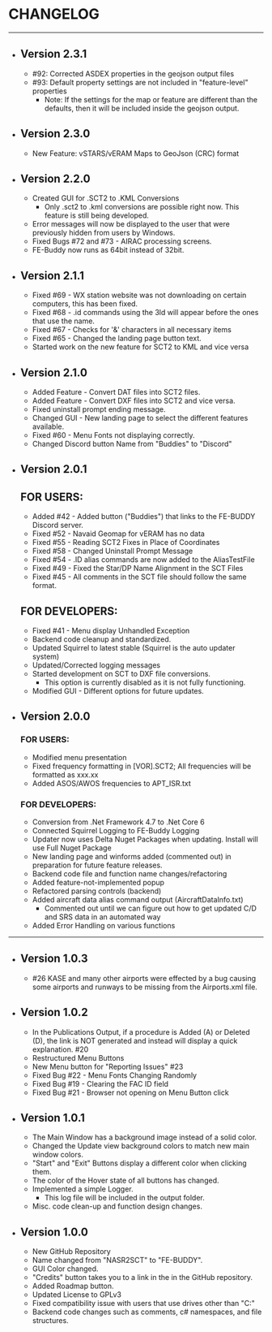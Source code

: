 # CHANGELOG

---
- ## Version 2.3.1
  - #92: Corrected ASDEX properties in the geojson output files
  - #93: Default property settings are not included in "feature-level" properties
    - Note: If the settings for the map or feature are different than the defaults,
    then it will be included inside the geojson output.

- ## Version 2.3.0
  - New Feature: vSTARS/vERAM Maps to GeoJson (CRC) format

- ## Version 2.2.0
  - Created GUI for .SCT2 to .KML Conversions
    - Only .sct2 to .kml conversions are possible right now. This feature is still being developed.
  - Error messages will now be displayed to the user that were previously hidden from users by Windows.
  - Fixed Bugs #72 and #73 - AIRAC processing screens.
  - FE-Buddy now runs as 64bit instead of 32bit.

- ## Version 2.1.1
  - Fixed #69 - WX station website was not downloading on certain computers, this has been fixed.
  - Fixed #68 - .id commands using the 3ld will appear before the ones that use the name.
  - Fixed #67 - Checks for '&' characters in all necessary items 
  - Fixed #65 - Changed the landing page button text.
  - Started work on the new feature for SCT2 to KML and vice versa

- ## Version 2.1.0
  - Added Feature - Convert DAT files into SCT2 files.
  - Added Feature - Convert DXF files into SCT2 and vice versa.
  - Fixed uninstall prompt ending message.
  - Changed GUI - New landing page to select the different features available.
  - Fixed #60 - Menu Fonts not displaying correctly.
  - Changed Discord button Name from "Buddies" to "Discord"

- ## Version 2.0.1
  ## FOR USERS:
    - Added #42 - Added button ("Buddies") that links to the FE-BUDDY Discord server.
    - Fixed #52 - Navaid Geomap for vERAM has no data
    - Fixed #55 - Reading SCT2 Fixes in Place of Coordinates
    - Fixed #58 - Changed Uninstall Prompt Message
    - Fixed #54 - .ID alias commands are now added to the AliasTestFile
    - Fixed #49 - Fixed the Star/DP Name Alignment in the SCT Files
    - Fixed #45 - All comments in the SCT file should follow the same format.
  ## FOR DEVELOPERS:
    - Fixed #41 - Menu display Unhandled Exception
    - Backend code cleanup and standardized.
    - Updated Squirrel to latest stable (Squirrel is the auto updater system)
    - Updated/Corrected logging messages
    - Started development on SCT to DXF file conversions.
      - This option is currently disabled as it is not fully functioning.
    - Modified GUI - Different options for future updates.
  
- ## Version 2.0.0
  ### FOR USERS:
    - Modified menu presentation
    - Fixed frequency formatting in [VOR].SCT2; All frequencies will be formatted as xxx.xx
    - Added ASOS/AWOS frequencies to APT_ISR.txt
  ### FOR DEVELOPERS:
    - Conversion from .Net Framework 4.7 to .Net Core 6
    - Connected Squirrel Logging to FE-Buddy Logging
    - Updater now uses Delta Nuget Packages when updating. Install will use Full Nuget Package
    - New landing page and winforms added (commented out) in preparation for future feature releases.
    - Backend code file and function name changes/refactoring
    - Added feature-not-implemented popup
    - Refactored parsing controls (backend)
    - Added aircraft data alias command output (AircraftDataInfo.txt)
      - Commented out until we can figure out how to get updated C/D and SRS data in an automated way
    - Added Error Handling on various functions

---
- ## Version 1.0.3
  - #26 KASE and many other airports were effected by a bug causing some airports and runways to be missing from the Airports.xml file.

- ## Version 1.0.2
  - In the Publications Output, if a procedure is Added (A) or Deleted (D), the link is NOT generated and instead will display a quick explanation. #20
  - Restructured Menu Buttons
  - New Menu button for "Reporting Issues" #23
  - Fixed Bug #22 - Menu Fonts Changing Randomly
  - Fixed Bug #19 - Clearing the FAC ID field
  - Fixed Bug #21 - Browser not opening on Menu Button click

- ## Version 1.0.1
  - The Main Window has a background image instead of a solid color.
  - Changed the Update view background colors to match new main window colors.
  - "Start" and "Exit" Buttons display a different color when clicking them.
  - The color of the Hover state of all buttons has changed.
  - Implemented a simple Logger.
    - This log file will be included in the output folder.
  - Misc. code clean-up and function design changes.

- ## Version 1.0.0
  - New GitHub Repository
  - Name changed from "NASR2SCT" to "FE-BUDDY".
  - GUI Color changed.
  - "Credits" button takes you to a link in the in the GitHub repository.
  - Added Roadmap button.
  - Updated License to GPLv3
  - Fixed compatibility issue with users that use drives other than "C:"
  - Backend code changes such as comments, c# namespaces, and file structures.

